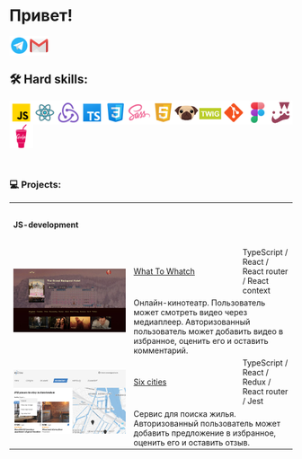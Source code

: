 # Привет!


<a href="https://t.me/BulatSRC">
  <img align="left" alt="My Telegram" width="35px" src="https://raw.githubusercontent.com/BulatCC/BulatCC/main/img/icon/icon-telegram.svg" />
</a>
<a href="mailto:bulatsrc@gmail.com">
  <img align="left" alt="My e-mail" width="35px" src="https://raw.githubusercontent.com/BulatCC/BulatCC/main/img/icon/icon-email.svg" />
</a>

<br/><br/>


## 🛠 Hard skills:

<table>
    <img align="left" alt="JavaScript" width="42px" src="https://raw.githubusercontent.com/BulatCC/BulatCC/main/img/icon/js.svg" />
    <img align="left" alt="React" width="42px" src="https://raw.githubusercontent.com/BulatCC/BulatCC/main/img/icon/icon-react.svg" />
    <img align="left" alt="Redux" width="42px" src="https://raw.githubusercontent.com/BulatCC/BulatCC/main/img/icon/redux.svg" />
    <img align="left" alt="TypeScript" width="42px" src="https://raw.githubusercontent.com/BulatCC/BulatCC/main/img/icon/ts.png" />
    <img align="left" alt="Css" width="42px" src="https://raw.githubusercontent.com/BulatCC/BulatCC/main/img/icon/css.png" />
    <img align="left" alt="Sass" width="42px" src="https://raw.githubusercontent.com/BulatCC/BulatCC/main/img/icon/sass.svg" />
    <img align="left" alt="Html" width="42px" src="https://raw.githubusercontent.com/BulatCC/BulatCC/main/img/icon/html.svg" />
    <img align="left" alt="Pug" width="42px" src="https://raw.githubusercontent.com/BulatCC/BulatCC/main/img/icon/pug.svg" />
    <img align="left" alt="Twig" width="42px" src="https://raw.githubusercontent.com/BulatCC/BulatCC/main/img/icon/twig.png" />
    <img align="left" alt="Git" width="42px" src="https://raw.githubusercontent.com/BulatCC/BulatCC/main/img/icon/git.svg" />
    <img align="left" alt="Figma" width="42px" src="https://raw.githubusercontent.com/BulatCC/BulatCC/main/img/icon/figma.png" />
    <img align="left" alt="Jest" width="42px" src="https://raw.githubusercontent.com/BulatCC/BulatCC/main/img/icon/jest.png" />
    <img align="left" alt="Gulp" width="42px" src="https://raw.githubusercontent.com/BulatCC/BulatCC/main/img/icon/gulp.svg" />
</table>

<br/>

### 💻 Projects:

<table>
  <tr>
    <th colspan="3" height="70" align="left">JS-development</th>
  </tr>
  <tr></tr>

  <!-- What To Watch -->
  <tr>
    <td rowspan="2" width="200">
      <a href="https://what-to-watch-aoa6.vercel.app/" target="_blank">
        <img width="100%" height="auto" src="https://raw.githubusercontent.com/BulatCC/BulatCC/main/img/wtw.jpg" title="What To Whatch" alt="What To Whatch">
      </a>
    </td>
    <td width="180" height="60">
      <a href="https://github.com/BulatCC/what-to-watch" target="_blank">What To Whatch</a>
	</td>
    <td>TypeScript / React / React router / React context</td>
  </tr>
  <tr>
    <td colspan="2">Онлайн-кинотеатр. Пользователь может смотреть видео через медиаплеер. Авторизованный пользователь может добавить видео в избранное, оценить его и оставить комментарий.</td>
  </tr>
  
  <!-- Six-cities -->
  <tr>
    <td rowspan="2" width="200">
      <a href="https://six-cities-eosin.vercel.app/" target="_blank">
        <img width="100%" height="auto" src="https://raw.githubusercontent.com/BulatCC/BulatCC/main/img/six-citeis.jpg" title="Six-cities" alt="Six-cities">
      </a>
    </td>
    <td width="180" height="60">
      <a href="https://github.com/BulatCC/six-cities" target="_blank">Six cities</a>
    </td>
    <td>TypeScript / React / Redux / React router / Jest</td>
  </tr>
  <tr>
    <td colspan="2">Сервис для поиска жилья. Авторизованный пользователь может добавить предложение в избранное, оценить его и оставить отзыв.</td>
  </tr>
  

  
  
  <!-- <tr>
    <th colspan="3" height="70" align="left"  ">Markup</th>
  </tr>
  <tr></tr> -->
  
  <!-- Mishka -->
  <!-- <tr>
    <td rowspan="2" width="200">
      <a href="https://github.io/htmlacademy-mishka/" target="_blank">
        <img width="100%" height="auto" src="" title="Mishka" alt="Mishka">
      </a>
    </td>
    <td width="180" height="60">
      <a href="" target="_blank">Mishka</a>
	</td>
    <td>HTML5 / CSS3 / Sass / JavaScript / Gulp / BEM</td>
  </tr>
  <tr>
    <td colspan="2">Апесанее</td>
  </tr>
  
</table>  -->
